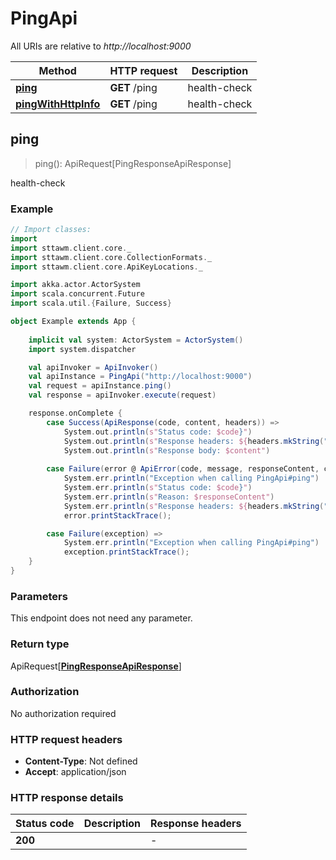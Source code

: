 # PingApi

All URIs are relative to *http://localhost:9000*

Method | HTTP request | Description
------------- | ------------- | -------------
[**ping**](PingApi.md#ping) | **GET** /ping | health-check
[**pingWithHttpInfo**](PingApi.md#pingWithHttpInfo) | **GET** /ping | health-check



## ping

> ping(): ApiRequest[PingResponseApiResponse]

health-check

### Example

```scala
// Import classes:
import 
import sttawm.client.core._
import sttawm.client.core.CollectionFormats._
import sttawm.client.core.ApiKeyLocations._

import akka.actor.ActorSystem
import scala.concurrent.Future
import scala.util.{Failure, Success}

object Example extends App {
    
    implicit val system: ActorSystem = ActorSystem()
    import system.dispatcher

    val apiInvoker = ApiInvoker()
    val apiInstance = PingApi("http://localhost:9000")    
    val request = apiInstance.ping()
    val response = apiInvoker.execute(request)

    response.onComplete {
        case Success(ApiResponse(code, content, headers)) =>
            System.out.println(s"Status code: $code}")
            System.out.println(s"Response headers: ${headers.mkString(", ")}")
            System.out.println(s"Response body: $content")
        
        case Failure(error @ ApiError(code, message, responseContent, cause, headers)) =>
            System.err.println("Exception when calling PingApi#ping")
            System.err.println(s"Status code: $code}")
            System.err.println(s"Reason: $responseContent")
            System.err.println(s"Response headers: ${headers.mkString(", ")}")
            error.printStackTrace();

        case Failure(exception) => 
            System.err.println("Exception when calling PingApi#ping")
            exception.printStackTrace();
    }
}
```

### Parameters

This endpoint does not need any parameter.

### Return type

ApiRequest[[**PingResponseApiResponse**](PingResponseApiResponse.md)]


### Authorization

No authorization required

### HTTP request headers

- **Content-Type**: Not defined
- **Accept**: application/json

### HTTP response details
| Status code | Description | Response headers |
|-------------|-------------|------------------|
| **200** |  |  -  |

